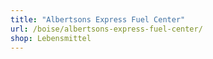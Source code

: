 ```yaml
---
title: "Albertsons Express Fuel Center"
url: /boise/albertsons-express-fuel-center/
shop: Lebensmittel
---
```

